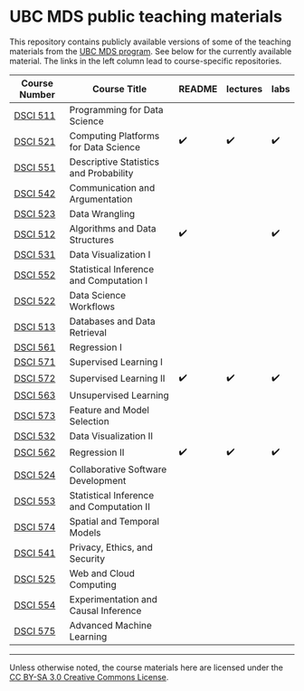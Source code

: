 # UBC MDS public teaching materials

This repository contains publicly available versions of some of the teaching materials from the [UBC MDS program](https://masterdatascience.ubc.ca/). See below for the currently available material. The links in the left column lead to course-specific repositories.

Course Number                                                    |  Course Title                                |  README             | lectures             | labs                |
-----------------------------------------------------------------|----------------------------------------------|---------------------|----------------------|---------------------|
[DSCI 511](https://github.com/UBC-MDS/DSCI_511_prog-dsci)        |  Programming for Data Science                |                     |                      |                     | 
[DSCI 521](https://github.com/UBC-MDS/DSCI_521_platforms-dsci)   |  Computing Platforms for Data Science        |  :heavy_check_mark: | :heavy_check_mark:   | :heavy_check_mark:  | 
[DSCI 551](https://github.com/UBC-MDS/DSCI_551_stat-prob-dsci)   |  Descriptive Statistics and Probability      |                     |                      |                     | 
[DSCI 542](https://github.com/UBC-MDS/DSCI_542_comm-arg)         |  Communication and Argumentation             |                     |                      |                     | 
[DSCI 523](https://github.com/UBC-MDS/DSCI_523_data-wrangling)   |  Data Wrangling                              |                     |                      |                     |  
[DSCI 512](https://github.com/UBC-MDS/DSCI_512_alg-data-struct)  |  Algorithms and Data Structures              |  :heavy_check_mark: |                      | :heavy_check_mark:  |
[DSCI 531](https://github.com/UBC-MDS/DSCI_531_viz-1)            |  Data Visualization I                        |                     |                      |                     |
[DSCI 552](https://github.com/UBC-MDS/DSCI_552_stat-inf-1)       |  Statistical Inference and Computation I     |                     |                      |                     |
[DSCI 522](https://github.com/UBC-MDS/DSCI_522_dsci-workflows)   |  Data Science Workflows                      |                     |                      |                     |
[DSCI 513](https://github.com/UBC-MDS/DSCI_513_database-data-retr)|  Databases and Data Retrieval               |                     |                      |                     |
[DSCI 561](https://github.com/UBC-MDS/DSCI_561_regr-1)            |  Regression I                               |                     |                      |                     |
[DSCI 571](https://github.com/UBC-MDS/DSCI_571_sup-learn-1)       |  Supervised Learning I                      |                     |                      |                     |
[DSCI 572](https://github.com/UBC-MDS/DSCI_572_sup-learn-2)       |  Supervised Learning II                     |  :heavy_check_mark: | :heavy_check_mark:   | :heavy_check_mark:  | 
[DSCI 563](https://github.com/UBC-MDS/DSCI_563_unsup-learn)       |  Unsupervised Learning                      |                     |                      |                     | 
[DSCI 573](https://github.com/UBC-MDS/DSCI_573_feat-model-select) |  Feature and Model Selection                |                     |                      |                     | 
[DSCI 532](https://github.com/UBC-MDS/DSCI_532_viz-2)             |  Data Visualization II                      |                     |                      |                     |
[DSCI 562](https://ubc-mds.github.io/DSCI_562/)                |  Regression II                              |  :heavy_check_mark: | :heavy_check_mark:   | :heavy_check_mark:  | 
[DSCI 524](https://github.com/UBC-MDS/DSCI_524_collab-sw-dev)     |  Collaborative Software Development         |                     |                      |                     |
[DSCI 553](https://github.com/UBC-MDS/DSCI_553_stat-inf-2)        |  Statistical Inference and Computation II   |                     |                      |                     |
[DSCI 574](https://github.com/UBC-MDS/DSCI_574_spat-temp-mod)     |  Spatial and Temporal Models                |                     |                      |                     | 
[DSCI 541](https://github.com/UBC-MDS/DSCI_541_priv-eth-sec)      |  Privacy, Ethics, and Security              |                     |                      |                     |
[DSCI 525](https://github.com/UBC-MDS/DSCI_525_web-cloud-comp)    |  Web and Cloud Computing                    |                     |                      |                     |    
[DSCI 554](https://github.com/UBC-MDS/DSCI_554_exper-causal-inf)  |  Experimentation and Causal Inference       |                     |                      |                     |
[DSCI 575](https://github.com/UBC-MDS/DSCI_575_adv-mach-learn)    |  Advanced Machine Learning                  |                     |                      |                     |


-----------------

Unless otherwise noted, the course materials here are licensed under the [CC BY-SA 3.0 Creative Commons License](https://creativecommons.org/licenses/by-sa/3.0/us/).
